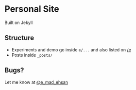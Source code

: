 # Personal Site
Built on Jekyll

## Structure
* Experiments and demo go inside `e/...` and also listed on [/e](https://emadehsan.com/e)
* Posts inside `_posts/`

## Bugs?
Let me know at [@e_mad_ehsan](https://twitter.com/e_mad_ehsan)